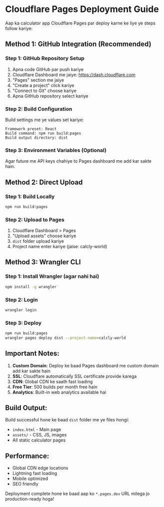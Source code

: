 # Cloudflare Pages Deployment Guide

Aap ka calculator app Cloudflare Pages par deploy karne ke liye ye steps follow kariye:

## Method 1: GitHub Integration (Recommended)

### Step 1: GitHub Repository Setup
1. Apna code GitHub par push kariye
2. Cloudflare Dashboard me jaiye: https://dash.cloudflare.com
3. "Pages" section me jaiye
4. "Create a project" click kariye
5. "Connect to Git" choose kariye
6. Apna GitHub repository select kariye

### Step 2: Build Configuration
Build settings me ye values set kariye:

```
Framework preset: React
Build command: npm run build:pages
Build output directory: dist
```

### Step 3: Environment Variables (Optional)
Agar future me API keys chahiye to Pages dashboard me add kar sakte hain.

## Method 2: Direct Upload

### Step 1: Build Locally
```bash
npm run build:pages
```

### Step 2: Upload to Pages
1. Cloudflare Dashboard > Pages
2. "Upload assets" choose kariye
3. `dist` folder upload kariye
4. Project name enter kariye (jaise: calcly-world)

## Method 3: Wrangler CLI

### Step 1: Install Wrangler (agar nahi hai)
```bash
npm install -g wrangler
```

### Step 2: Login
```bash
wrangler login
```

### Step 3: Deploy
```bash
npm run build:pages
wrangler pages deploy dist --project-name=calcly-world
```

## Important Notes:

1. **Custom Domain**: Deploy ke baad Pages dashboard me custom domain add kar sakte hain
2. **SSL**: Cloudflare automatically SSL certificate provide karega
3. **CDN**: Global CDN ke saath fast loading
4. **Free Tier**: 500 builds per month free hain
5. **Analytics**: Built-in web analytics available hai

## Build Output:
Build successful hone ke baad `dist` folder me ye files hongi:
- `index.html` - Main page
- `assets/` - CSS, JS, images
- All static calculator pages

## Performance:
- Global CDN edge locations
- Lightning fast loading
- Mobile optimized
- SEO friendly

Deployment complete hone ke baad aap ko `*.pages.dev` URL milega jo production-ready hoga!

